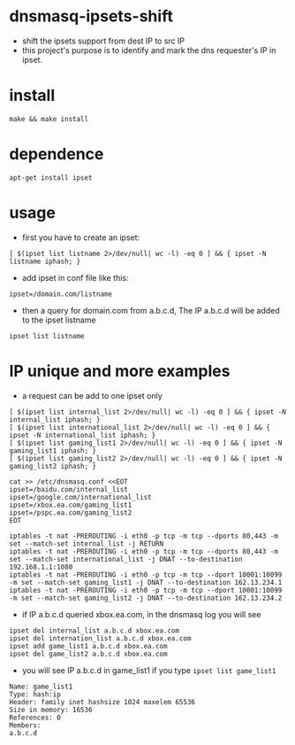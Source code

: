 # dnsmasq-ipsets-shift
* shift the ipsets support from dest IP to src IP
* this project's purpose is to identify and mark the dns requester's IP in ipset.

# install
```
make && make install
```

# dependence
```
apt-get install ipset
```

# usage
* first you have to create an ipset:
```
[ $(ipset list listname 2>/dev/null| wc -l) -eq 0 ] && { ipset -N listname iphash; }
```
* add ipset in conf file like this:
```
ipset=/domain.com/listname
```
* then a query for domain.com from a.b.c.d, The IP a.b.c.d will be added to the ipset listname
```
ipset list listname
```

# IP unique and more examples
* a request can be add to one ipset only
```
[ $(ipset list internal_list 2>/dev/null| wc -l) -eq 0 ] && { ipset -N internal_list iphash; }
[ $(ipset list international_list 2>/dev/null| wc -l) -eq 0 ] && { ipset -N international_list iphash; }
[ $(ipset list gaming_list1 2>/dev/null| wc -l) -eq 0 ] && { ipset -N gaming_list1 iphash; }
[ $(ipset list gaming_list2 2>/dev/null| wc -l) -eq 0 ] && { ipset -N gaming_list2 iphash; }

cat >> /etc/dnsmasq.conf <<EOT
ipset=/baidu.com/internal_list
ipset=/google.com/international_list
ipset=/xbox.ea.com/gaming_list1
ipset=/pspc.ea.com/gaming_list2
EOT

iptables -t nat -PREROUTING -i eth0 -p tcp -m tcp --dports 80,443 -m set --match-set internal_list -j RETURN
iptables -t nat -PREROUTING -i eth0 -p tcp -m tcp --dports 80,443 -m set --match-set international_list -j DNAT --to-destination 192.168.1.1:1080
iptables -t nat -PREROUTING -i eth0 -p tcp -m tcp --dport 10001:10099 -m set --match-set gaming_list1 -j DNAT --to-destination 162.13.234.1
iptables -t nat -PREROUTING -i eth0 -p tcp -m tcp --dport 10001:10099 -m set --match-set gaming_list2 -j DNAT --to-destination 162.13.234.2
```
* if IP a.b.c.d queried xbox.ea.com, in the dnsmasq log you will see
```
ipset del internal_list a.b.c.d xbox.ea.com
ipset del internation_list a.b.c.d xbox.ea.com
ipset add game_list1 a.b.c.d xbox.ea.com
ipset del game_list2 a.b.c.d xbox.ea.com
```
* you will see IP a.b.c.d in game_list1 if you type `ipset list game_list1`
```
Name: game_list1
Type: hash:ip
Header: family inet hashsize 1024 maxelem 65536 
Size in memory: 16536
References: 0
Members:
a.b.c.d
```
